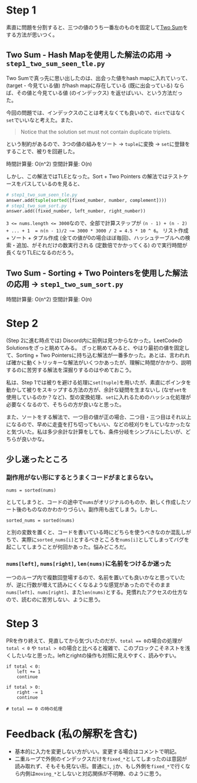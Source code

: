 # Step 1

素直に問題を分割すると、三つの値のうち一番左のものを固定して[Two Sum](https://leetcode.com/problems/two-sum/description/)をする方法が思いつく。

## Two Sum - Hash Mapを使用した解法の応用 -> `step1_two_sum_seen_tle.py`

Two Sumで真っ先に思い出したのは、出会った値をhash mapに入れていって、(target - 今見ている値) がhash mapに存在している (既に出会っている) ならば、その値と今見ている値 (のインデックス) を返せばいい、という方法だった。

今回の問題では、インデックスのことは考えなくても良いので、`dict`ではなく`set`でいいなと考えた。また、

> Notice that the solution set must not contain duplicate triplets.

という制約があるので、3つの値の組みをソート -> `tuple`に変換 -> `set`に登録をすることで、被りを回避した。

時間計算量: O(n^2)
空間計算量: O(n)

しかし、この解法ではTLEとなった。Sort + Two Pointers の解法ではテストケースをパスしているのを見ると、

```python
# step1_two_sum_seen_tle.py
answer.add(tuple(sorted([fixed_number, number, complement])))
# step1_two_sum_sort.py
answer.add((fixed_number, left_number, right_number))
```

`3 <= nums.length <= 3000`なので、全部で計算ステップが `(n - 1) + (n - 2) + ... + 1  = n(n - 1)/2 ~= 3000 * 3000 / 2 = 4.5 * 10 ^ 6`。
リスト作成 + ソート + タプル作成 (全ての値が0の場合ほぼ毎回)、ハッシュテーブルへの検索・追加、がそれだけの数実行される (定数倍でかかってくる) ので実行時間が長くなりTLEになるのだろう。

## Two Sum - Sorting + Two Pointersを使用した解法の応用 -> `step1_two_sum_sort.py`

時間計算量: O(n^2)
空間計算量: O(n)

# Step 2

(Step 2に進む時点では) Discord内に前例は見つからなかった。LeetCodeのSolutionsをざっと眺めてみる。
ざっと眺めてみると、やはり最初の値を固定して、Sorting + Two Pointersに持ち込む解法が一番多かった。あとは、言われれば確かに動くトリッキーな解法がいくつかあったが、理解に時間がかかり、説明するのに苦労する解法を深掘りするのはやめておこう。

私は、Step 1では被りを避ける処理に`set[tuple]`を用いたが、素直にポインタを動かして被りをスキップする方法の方が、余計な疑問を生まないし (なぜ`set`を使用しているのか？など)、型の変換処理、`set`に入れるためのハッシュ化処理が必要なくなるので、そちらの方が良いなと思った。

また、ソートをする解法で、一つ目の値が正の場合、二つ目・三つ目はそれ以上になるので、早めに走査を打ち切ってもいい、などの枝刈りをしていなかったなと気づいた。私は多少余計な計算をしても、条件分岐をシンプルにしたいが、どちらが良いかな。

## 少し迷ったところ

### 副作用がない形にするとうまくコードがまとまらない。

```
nums = sorted(nums)
```

としてしまうと、コードの途中で`nums`がオリジナルのものか、新しく作成したソート後のものなのかわかりづらい。副作用も出てしまう。しかし、

```
sorted_nums = sorted(nums)
```

と別の変数を置くと、コードを書いている時にどちらを使うべきなのか混乱しがちで、実際に`sorted_nums[i]`とするべきところを`nums[i]`としてしまってバグを起こしてしまうことが何回かあった。悩みどころだ。

### `nums[left]`, `nums[right]`, `len(nums)`に名前をつけるか迷った

一つのループ内で複数回登場するので、名前を置いても良いかなと思っていたが、逆に行数が増えて読みにくくなるような感覚があったのでそのまま`nums[left]`、`nums[right]`、また`len(nums)`とする。見慣れたアクセスの仕方なので、読むのに苦労しない、ように思う。

# Step 3

PRを作り終えて、見直してから気づいたのだが、`total == 0`の場合の処理が`total < 0` や `total > 0`の場合と比べると複雑で、このブロックこそネストを浅くしたいなと思った。leftとrightの操作も対照に見えやすく、読みやすい。

```
if total < 0:
    left += 1
    continue

if total > 0:
    right -= 1
    continue

# total == 0 の時の処理
```

# Feedback (私の解釈を含む)

- 基本的に入力を変更しない方がいい。変更する場合はコメントで明記。
- 二重ループで外側のインデックスだけを`fixed_*`としてしまったのは意図が読み取れず、そもそも見ない形。普通に`i`, `j`か、もし外側を`fixed_*`で行くなら内側は`moving_*`としないと対応関係が不明瞭、のように思う。
